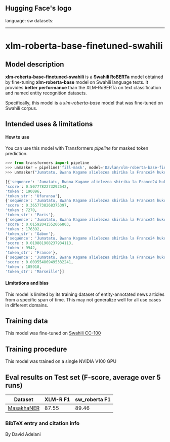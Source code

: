 Hugging Face's logo
---
language: sw
datasets:

---
# xlm-roberta-base-finetuned-swahili
## Model description
**xlm-roberta-base-finetuned-swahili** is a **Swahili RoBERTa** model obtained by fine-tuning **xlm-roberta-base** model on Swahili language texts.  It provides **better performance** than the XLM-RoBERTa on text classification and named entity recognition datasets.  

Specifically, this model is a *xlm-roberta-base* model that was fine-tuned on Swahili corpus. 
## Intended uses & limitations
#### How to use
You can use this model with Transformers *pipeline* for masked token prediction.
```python
>>> from transformers import pipeline
>>> unmasker = pipeline('fill-mask', model='Davlan/xlm-roberta-base-finetuned-swahili')
>>> unmasker("Jumatatu, Bwana Kagame alielezea shirika la France24 huko <mask> kwamba hakuna uhalifu ulitendwa")
                    
[{'sequence': 'Jumatatu, Bwana Kagame alielezea shirika la France24 huko Ufaransa kwamba hakuna uhalifu ulitendwa', 
'score': 0.5077782273292542, 
'token': 190096, 
'token_str': 'Ufaransa'}, 
{'sequence': 'Jumatatu, Bwana Kagame alielezea shirika la France24 huko Paris kwamba hakuna uhalifu ulitendwa', 
'score': 0.3657738268375397, 
'token': 7270, 
'token_str': 'Paris'}, 
{'sequence': 'Jumatatu, Bwana Kagame alielezea shirika la France24 huko Gabon kwamba hakuna uhalifu ulitendwa', 
'score': 0.01592041552066803, 
'token': 176392, 
'token_str': 'Gabon'}, 
{'sequence': 'Jumatatu, Bwana Kagame alielezea shirika la France24 huko France kwamba hakuna uhalifu ulitendwa', 
'score': 0.010881908237934113, 
'token': 9942, 
'token_str': 'France'}, 
{'sequence': 'Jumatatu, Bwana Kagame alielezea shirika la France24 huko Marseille kwamba hakuna uhalifu ulitendwa', 
'score': 0.009554869495332241, 
'token': 185918, 
'token_str': 'Marseille'}]


```
#### Limitations and bias
This model is limited by its training dataset of entity-annotated news articles from a specific span of time. This may not generalize well for all use cases in different domains. 
## Training data
This model was fine-tuned on [Swahili CC-100](http://data.statmt.org/cc-100/)

## Training procedure
This model was trained on a single NVIDIA V100 GPU

## Eval results on Test set (F-score, average over 5 runs)
Dataset| XLM-R F1 | sw_roberta F1
-|-|-
[MasakhaNER](https://github.com/masakhane-io/masakhane-ner) | 87.55 | 89.46

### BibTeX entry and citation info
By David Adelani
```

```


